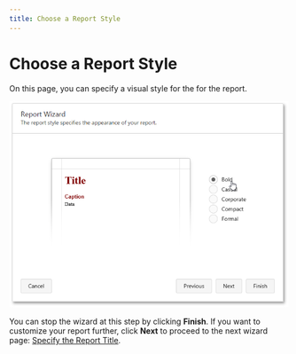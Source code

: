 ```yaml
---
title: Choose a Report Style
---
```

# Choose a Report Style
On this page, you can specify a visual style for the for the report.

![web-report-designer-wizard-choose-report-style](../../../../../images/Img24822.png)

You can stop the wizard at this step by clicking **Finish**. If you want to customize your report further, click **Next** to proceed to the next wizard page: [Specify the Report Title](../../../../../../interface-elements-for-web/articles/report-designer/wizards/report-wizard/data-bound-report/specify-the-report-title.md).